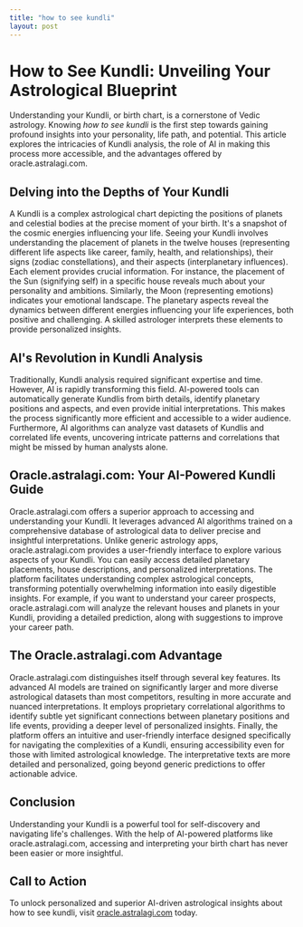 ```yaml
---
title: "how to see kundli"
layout: post
---
```


# How to See Kundli: Unveiling Your Astrological Blueprint

Understanding your Kundli, or birth chart, is a cornerstone of Vedic astrology.  Knowing *how to see kundli* is the first step towards gaining profound insights into your personality, life path, and potential. This article explores the intricacies of Kundli analysis, the role of AI in making this process more accessible, and the advantages offered by oracle.astralagi.com.

## Delving into the Depths of Your Kundli

A Kundli is a complex astrological chart depicting the positions of planets and celestial bodies at the precise moment of your birth.  It's a snapshot of the cosmic energies influencing your life.  Seeing your Kundli involves understanding the placement of planets in the twelve houses (representing different life aspects like career, family, health, and relationships), their signs (zodiac constellations), and their aspects (interplanetary influences). Each element provides crucial information. For instance, the placement of the Sun (signifying self) in a specific house reveals much about your personality and ambitions. Similarly, the Moon (representing emotions) indicates your emotional landscape.  The planetary aspects reveal the dynamics between different energies influencing your life experiences, both positive and challenging.  A skilled astrologer interprets these elements to provide personalized insights.

## AI's Revolution in Kundli Analysis

Traditionally, Kundli analysis required significant expertise and time.  However, AI is rapidly transforming this field. AI-powered tools can automatically generate Kundlis from birth details, identify planetary positions and aspects, and even provide initial interpretations.  This makes the process significantly more efficient and accessible to a wider audience.  Furthermore, AI algorithms can analyze vast datasets of Kundlis and correlated life events, uncovering intricate patterns and correlations that might be missed by human analysts alone.

## Oracle.astralagi.com: Your AI-Powered Kundli Guide

Oracle.astralagi.com offers a superior approach to accessing and understanding your Kundli.  It leverages advanced AI algorithms trained on a comprehensive database of astrological data to deliver precise and insightful interpretations.  Unlike generic astrology apps, oracle.astralagi.com provides a user-friendly interface to explore various aspects of your Kundli. You can easily access detailed planetary placements, house descriptions, and personalized interpretations. The platform facilitates understanding complex astrological concepts, transforming potentially overwhelming information into easily digestible insights.  For example, if you want to understand your career prospects, oracle.astralagi.com will analyze the relevant houses and planets in your Kundli, providing a detailed prediction, along with suggestions to improve your career path.

## The Oracle.astralagi.com Advantage

Oracle.astralagi.com distinguishes itself through several key features. Its advanced AI models are trained on significantly larger and more diverse astrological datasets than most competitors, resulting in more accurate and nuanced interpretations. It employs proprietary correlational algorithms to identify subtle yet significant connections between planetary positions and life events, providing a deeper level of personalized insights. Finally, the platform offers an intuitive and user-friendly interface designed specifically for navigating the complexities of a Kundli, ensuring accessibility even for those with limited astrological knowledge.  The interpretative texts are more detailed and personalized, going beyond generic predictions to offer actionable advice.

## Conclusion

Understanding your Kundli is a powerful tool for self-discovery and navigating life's challenges. With the help of AI-powered platforms like oracle.astralagi.com, accessing and interpreting your birth chart has never been easier or more insightful.

## Call to Action

To unlock personalized and superior AI-driven astrological insights about how to see kundli, visit [oracle.astralagi.com](https://oracle.astralagi.com) today.